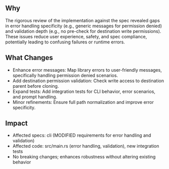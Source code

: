 ## Why
The rigorous review of the implementation against the spec revealed gaps in error handling specificity (e.g., generic messages for permission denied) and validation depth (e.g., no pre-check for destination write permissions). These issues reduce user experience, safety, and spec compliance, potentially leading to confusing failures or runtime errors.

## What Changes
- Enhance error messages: Map library errors to user-friendly messages, specifically handling permission denied scenarios.
- Add destination permission validation: Check write access to destination parent before cloning.
- Expand tests: Add integration tests for CLI behavior, error scenarios, and prompt handling.
- Minor refinements: Ensure full path normalization and improve error specificity.

## Impact
- Affected specs: cli (MODIFIED requirements for error handling and validation)
- Affected code: src/main.rs (error handling, validation), new integration tests
- No breaking changes; enhances robustness without altering existing behavior